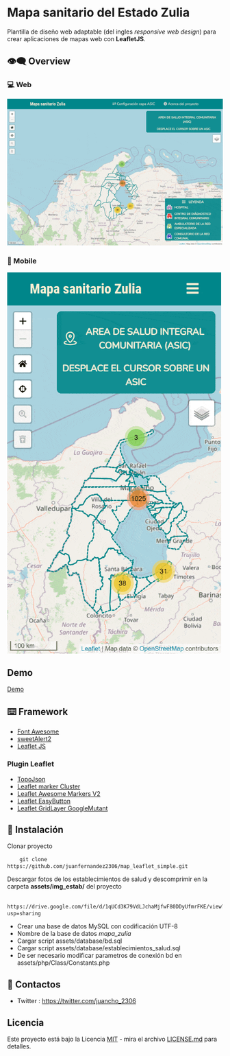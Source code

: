 # Mapa sanitario del Estado Zulia
Plantilla  de diseño web adaptable  (del ingles _responsive web design_) 
para crear aplicaciones de mapas web con __LeafletJS__.

## :eye_speech_bubble: Overview

### :computer: Web
![Img overview project](assets/img/overview.gif)

### :iphone: Mobile
<img src="./assets/img/overview_mobile.gif" with=280>

## Demo

[Demo](https://mapazulia.jfcoordenadas.xyz/)

## :keyboard: Framework
- [Font Awesome](https://fontawesome.com/)
- [sweetAlert2](https://sweetalert2.github.io/)
- [Leaflet JS](https://leafletjs.com/)

### Plugin Leaflet

- [TopoJson](http://bl.ocks.org/hpfast/2fb8de57c356d8c45ce511189eec5d6a)
- [Leaflet marker Cluster](https://github.com/Leaflet/Leaflet.markercluster)
- [Leaflet Awesome Markers V2](https://github.com/lennardv2/Leaflet.awesome-markers)
- [Leaflet EasyButton](https://github.com/CliffCloud/Leaflet.EasyButton)
- [Leaflet GridLayer GoogleMutant](https://gitlab.com/IvanSanchez/Leaflet.GridLayer.GoogleMutant/tree/master)


## :rocket: Instalación
Clonar proyecto
```
	git clone https://github.com/juanfernandez2306/map_leaflet_simple.git
```
Descargar fotos de los establecimientos de salud y descomprimir en la carpeta __assets/img_estab/__ del proyecto
```
	https://drive.google.com/file/d/1qUCd3K79VdLJchaMjfwF80DDyUfmrFKE/view?usp=sharing
```
- Crear una base de datos MySQL con codificación UTF-8
- Nombre de la base de datos _mapa_zulia_
- Cargar script assets/database/bd.sql
- Cargar script assets/database/establecimientos_salud.sql
- De ser necesario modificar parametros de conexión bd en assets/php/Class/Constants.php

## :bust_in_silhouette: Contactos
- Twitter : https://twitter.com/juancho_2306

## Licencia
Este proyecto está bajo la Licencia [MIT](/LICENSE) - mira el archivo [LICENSE.md](LICENSE.md) para detalles.